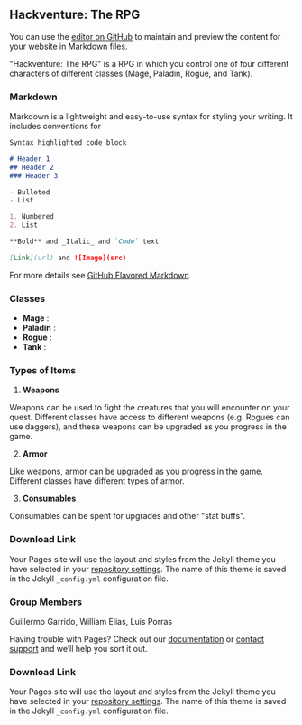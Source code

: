 ## Hackventure: The RPG

You can use the [editor on GitHub](https://github.com/GuillermoGarrido/mlhLocalHackDay2017/edit/master/README.md) to maintain and preview the content for your website in Markdown files.

"Hackventure: The RPG" is a RPG in which you control one of four different characters of different classes (Mage, Paladin, Rogue, and Tank).

### Markdown

Markdown is a lightweight and easy-to-use syntax for styling your writing. It includes conventions for

```markdown
Syntax highlighted code block

# Header 1
## Header 2
### Header 3

- Bulleted
- List

1. Numbered
2. List

**Bold** and _Italic_ and `Code` text

[Link](url) and ![Image](src)
```

For more details see [GitHub Flavored Markdown](https://guides.github.com/features/mastering-markdown/).

### Classes

- **Mage** :
- **Paladin** :
- **Rogue** :
- **Tank** :

### Types of Items
1. <b>Weapons</b>

Weapons can be used to fight the creatures that you will encounter on your quest. Different classes have access to different weapons (e.g. Rogues can use daggers), and these weapons can be upgraded as you progress in the game. 
  
2. **Armor**

Like weapons, armor can be upgraded as you progress in the game. Different classes have different types of armor. 

3. **Consumables**

Consumables can be spent for upgrades and other "stat buffs". 

### Download Link

Your Pages site will use the layout and styles from the Jekyll theme you have selected in your [repository settings](https://github.com/GuillermoGarrido/mlhLocalHackDay2017/settings). The name of this theme is saved in the Jekyll `_config.yml` configuration file.

### Group Members

Guillermo Garrido, William Elias, Luis Porras

Having trouble with Pages? Check out our [documentation](https://help.github.com/categories/github-pages-basics/) or [contact support](https://github.com/contact) and we’ll help you sort it out.

### Download Link

Your Pages site will use the layout and styles from the Jekyll theme you have selected in your [repository settings](https://github.com/GuillermoGarrido/mlhLocalHackDay2017/settings). The name of this theme is saved in the Jekyll `_config.yml` configuration file.
